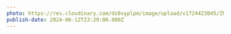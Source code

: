 ```yaml
---
photo: https://res.cloudinary.com/dz8vyplpm/image/upload/v1724423045/IMG_9995_o1cgdl.jpg
publish-date: 2024-06-12T23:29:00.000Z
---
```

